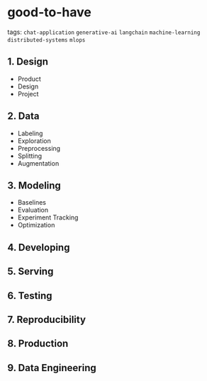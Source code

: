 # good-to-have

tags: `chat-application` `generative-ai` `langchain` `machine-learning` `distributed-systems` `mlops`

## 1. Design
- Product
- Design
- Project

## 2. Data
- Labeling
- Exploration
- Preprocessing
- Splitting
- Augmentation

## 3. Modeling
- Baselines
- Evaluation
- Experiment Tracking
- Optimization

## 4. Developing

## 5. Serving

## 6. Testing

## 7. Reproducibility

## 8. Production

## 9. Data Engineering
